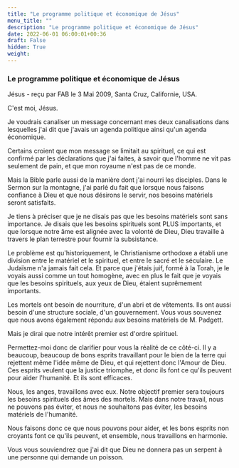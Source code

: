 ```yaml
---
title: "Le programme politique et économique de Jésus"
menu_title: ""
description: "Le programme politique et économique de Jésus"
date: 2022-06-01 06:00:01+00:36
draft: False
hidden: True
weight:
---
```

### Le programme politique et économique de Jésus

Jésus - reçu par FAB le 3 Mai 2009, Santa Cruz, Californie, USA.

C'est moi, Jésus.

Je voudrais canaliser un message concernant mes deux canalisations dans lesquelles j'ai dit que j'avais un agenda politique ainsi qu'un agenda économique.

Certains croient que mon message se limitait au spirituel, ce qui est confirmé par les déclarations que j'ai faites, à savoir que l'homme ne vit pas seulement de pain, et que mon royaume n'est pas de ce monde.

Mais la Bible parle aussi de la manière dont j'ai nourri les disciples. Dans le Sermon sur la montagne, j'ai parlé du fait que lorsque nous faisons confiance à Dieu et que nous désirons le servir, nos besoins matériels seront satisfaits.

Je tiens à préciser que je ne disais pas que les besoins matériels sont sans importance. Je disais que les besoins spirituels sont PLUS importants, et que lorsque notre âme est alignée avec la volonté de Dieu, Dieu travaille à travers le plan terrestre pour fournir la subsistance.

Le problème est qu'historiquement, le Christianisme orthodoxe a établi une division entre le matériel et le spirituel, et entre le sacré et le séculaire. Le Judaïsme n'a jamais fait cela. Et parce que j'étais juif, formé à la Torah, je le voyais aussi comme un tout homogène, avec en plus le fait que je voyais que les besoins spirituels, aux yeux de Dieu, étaient suprêmement importants.

Les mortels ont besoin de nourriture, d'un abri et de vêtements. Ils ont aussi besoin d'une structure sociale, d'un gouvernement. Vous vous souvenez que nous avons également répondu aux besoins matériels de M. Padgett.

Mais je dirai que notre intérêt premier est d'ordre spirituel.

Permettez-moi donc de clarifier pour vous la réalité de ce côté-ci. Il y a beaucoup, beaucoup de bons esprits travaillant pour le bien de la terre qui rejettent même l'idée même de Dieu, et qui rejettent donc l'Amour de Dieu. Ces esprits veulent que la justice triomphe, et donc ils font ce qu'ils peuvent pour aider l'humanité. Et ils sont efficaces.

Nous, les anges, travaillons avec eux. Notre objectif premier sera toujours les besoins spirituels des âmes des mortels. Mais dans notre travail, nous ne pouvons pas éviter, et nous ne souhaitons pas éviter, les besoins matériels de l'humanité.

Nous faisons donc ce que nous pouvons pour aider, et les bons esprits non croyants font ce qu'ils peuvent, et ensemble, nous travaillons en harmonie.

Vous vous souviendrez que j'ai dit que Dieu ne donnera pas un serpent à une personne qui demande un poisson.